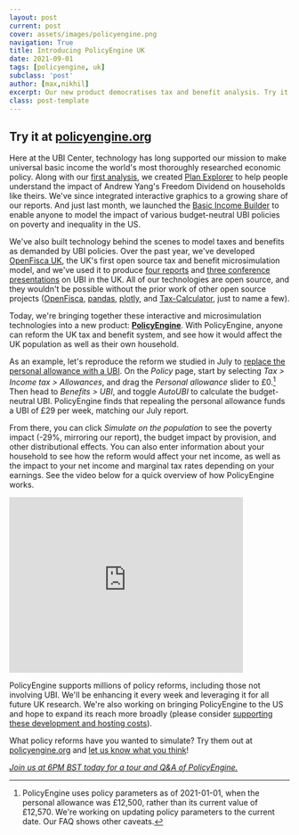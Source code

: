 ```yaml
---
layout: post
current: post
cover: assets/images/policyengine.png
navigation: True
title: Introducing PolicyEngine UK
date: 2021-09-01
tags: [policyengine, uk]
subclass: 'post'
author: [max,nikhil]
excerpt: Our new product democratises tax and benefit analysis. Try it at policyengine.org. 
class: post-template
---
```


## Try it at [policyengine.org](https://policyengine.org)


Here at the UBI Center, technology has long supported our mission to make universal basic income the world's most thoroughly researched economic policy.
Along with our [first analysis](https://www.ubicenter.org/distributional-analysis-of-andrew-yangs-freedom-dividend), we created [Plan Explorer](plans.ubicenter.org) to help people understand the impact of Andrew Yang's Freedom Dividend on households like theirs.
We've since integrated interactive graphics to a growing share of our reports.
And just last month, we launched the [Basic Income Builder](bib.ubicenter.org) to enable anyone to model the impact of various budget-neutral UBI policies on poverty and inequality in the US.

We've also built technology behind the scenes to model taxes and benefits as demanded by UBI policies.
Over the past year, we've developed [OpenFisca UK](https://github.com/PSLmodels/openfisca-uk/), the UK's first open source tax and benefit microsimulation model, and we've used it to produce [four reports](https://www.ubicenter.org/tag/uk/) and [three conference presentations](https://www.ubicenter.org/bien-2021) on UBI in the UK.
All of our technologies are open source, and they wouldn't be possible without the prior work of other open source projects ([OpenFisca](openfisca.org), [pandas](https://pandas.pydata.org/), [plotly](https://github.com/plotly), and [Tax-Calculator](http://taxcalc.pslmodels.org/), just to name a few).

Today, we're bringing together these interactive and microsimulation technologies into a new product: **[PolicyEngine](policyengine.org)**.
With PolicyEngine, anyone can reform the UK tax and benefit system, and see how it would affect the UK population as well as their own household.

As an example, let's reproduce the reform we studied in July to [replace the personal allowance with a UBI](https://www.ubicenter.org/personal-allowance).
On the _Policy_ page, start by selecting _Tax > Income tax > Allowances_, and drag the _Personal allowance_ slider to £0.[^params]
Then head to _Benefits > UBI_, and toggle _AutoUBI_ to calculate the budget-neutral UBI.
PolicyEngine finds that repealing the personal allowance funds a UBI of £29 per week, matching our July report.

[^params]: PolicyEngine uses policy parameters as of 2021-01-01, when the personal allowance was £12,500, rather than its current value of £12,570. We're working on updating policy parameters to the current date. Our FAQ shows other caveats.

From there, you can click _Simulate on the population_ to see the poverty impact (-29%, mirroring our report), the budget impact by provision, and other distributional effects.
You can also enter information about your household to see how the reform would affect your net income, as well as the impact to your net income and marginal tax rates depending on your earnings.
See the video below for a quick overview of how PolicyEngine works.

<iframe width="420" height="315" src="http://www.youtube.com/embed/nv_gVtokikU" frameborder="0" allowfullscreen></iframe>

PolicyEngine supports millions of policy reforms, including those not involving UBI.
We'll be enhancing it every week and leveraging it for all future UK research.
We're also working on bringing PolicyEngine to the US and hope to expand its reach more broadly (please consider [supporting these development and hosting costs](http://ubicenter.org/about)).

What policy reforms have you wanted to simulate?
Try them out at [policyengine.org](https://policyengine.org) and [let us know what you think](https://zej8fnylwn9.typeform.com/to/XFFu15Xq)!

[_Join us at 6PM BST today for a tour and Q&A of PolicyEngine._](https://us02web.zoom.us/meeting/register/tZAlde6prz4sHNH7Pj1AWRokyrnr7yJDK7tt)
